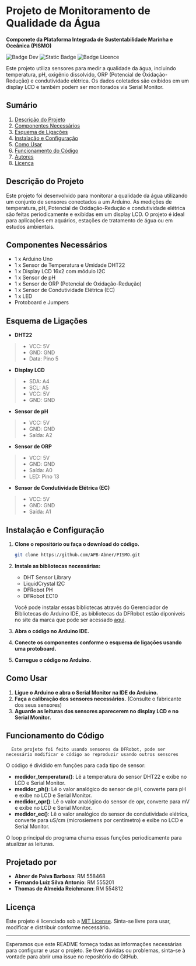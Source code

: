 # Projeto de Monitoramento de Qualidade da Água
**Componete da Plataforma Integrada de Sustentabilidade Marinha e Oceânica (PISMO)**


![Badge Dev](https://img.shields.io/badge/Status-Em%20Desenvolvimento-green?style=flat-square) ![Static Badge](https://img.shields.io/badge/Simulador-Wokwi-blue?style=flat-square&link=https%3A%2F%2Fwokwi.com%2Fprojects%2F399264501474196481) ![Badge Licence](https://img.shields.io/badge/License-MIT-brightgreen?style=flat-square)



Este projeto utiliza sensores para medir a qualidade da água, incluindo temperatura, pH, oxigênio dissolvido, ORP (Potencial de Oxidação-Redução) e condutividade elétrica. Os dados coletados são exibidos em um display LCD e também podem ser monitorados via Serial Monitor.

## Sumário

1. [Descrição do Projeto](#descrição-do-projeto)
2. [Componentes Necessários](#componentes-necessários)
3. [Esquema de Ligações](#esquema-de-ligações)
4. [Instalação e Configuração](#instalação-e-configuração)
5. [Como Usar](#como-usar)
6. [Funcionamento do Código](#funcionamento-do-código)
7. [Autores](#projetado-por)
8. [Licença](#licença)


## Descrição do Projeto

Este projeto foi desenvolvido para monitorar a qualidade da água utilizando um conjunto de sensores conectados a um Arduino. As medições de temperatura, pH, Potencial de Oxidação-Redução e condutividade elétrica são feitas periodicamente e exibidas em um display LCD. O projeto é ideal para aplicações em aquários, estações de tratamento de água ou em estudos ambientais.


## Componentes Necessários

- 1 x Arduino Uno
- 1 x Sensor de Temperatura e Umidade DHT22
- 1 x Display LCD 16x2 com módulo I2C
- 1 x Sensor de pH
- 1 x Sensor de ORP (Potencial de Oxidação-Redução)
- 1 x Sensor de Condutividade Elétrica (EC)
- 1 x LED
- Protoboard e Jumpers


## Esquema de Ligações

- **DHT22**
>  - VCC: 5V
>  - GND: GND
>  - Data: Pino 5

- **Display LCD**
>  - SDA: A4
>  - SCL: A5
>  - VCC: 5V
>  - GND: GND

- **Sensor de pH**
>  - VCC: 5V
>  - GND: GND
>  - Saída: A2

- **Sensor de ORP**
>  - VCC: 5V
>  - GND: GND
>  - Saída: A0
>  - LED: Pino 13

- **Sensor de Condutividade Elétrica (EC)**
>  - VCC: 5V
>  - GND: GND
>  - Saída: A1

## Instalação e Configuração

1. **Clone o repositório ou faça o download do código.**
   ```sh
   git clone https://github.com/APB-Abner/PISMO.git
   ```

2. **Instale as bibliotecas necessárias:**
   - DHT Sensor Library
   - LiquidCrystal I2C
   - DFRobot PH
   - DFRobot EC10

    Você pode instalar essas bibliotecas através do Gerenciador de Bibliotecas do Arduino IDE, as bibliotecas da DFRobot estão diponiveis no site da marca que pode ser acessado [aqui](https://wiki.dfrobot.com/).

3. **Abra o código no Arduino IDE.**

4. **Conecte os componentes conforme o esquema de ligações usando uma protoboard.**

5. **Carregue o código no Arduino.**

## Como Usar

1. **Ligue o Arduino e abra o Serial Monitor na IDE do Arduino.**
2. **Faça a calibração dos sensores necessários.** 
(Consulte o fabricante dos seus sensores)
3. **Aguarde as leituras dos sensores aparecerem no display LCD e no Serial Monitor.**

## Funcionamento do Código

```
  Este projeto foi feito usando sensores da DFRobot, pode ser necessário modificar o código ao reproduzir usando outros sensores
```
O código é dividido em funções para cada tipo de sensor:

- **medidor_temperatura()**: Lê a temperatura do sensor DHT22 e exibe no LCD e Serial Monitor.
- **medidor_ph()**: Lê o valor analógico do sensor de pH, converte para pH e exibe no LCD e Serial Monitor.
- **medidor_opr()**: Lê o valor analógico do sensor de opr, converte para mV e exibe no LCD e Serial Monitor.
- **medidor_ec()**: Lê o valor analógico do sensor de condutividade elétrica, converte para uS/cm (microsiemens por centímetro) e exibe no LCD e Serial Monitor.

O loop principal do programa chama essas funções periodicamente para atualizar as leituras.

## Projetado por
- **Abner de Paiva Barbosa**: RM 558468
- **Fernando Luiz Silva Antonio**: RM 555201
- **Thomas de Almeida Reichmann**: RM 554812

## Licença

Este projeto é licenciado sob a [MIT License](https://opensource.org/licenses/MIT). Sinta-se livre para usar, modificar e distribuir conforme necessário.

---

Esperamos que este README forneça todas as informações necessárias para configurar e usar o projeto. Se tiver dúvidas ou problemas, sinta-se à vontade para abrir uma issue no repositório do GitHub.
